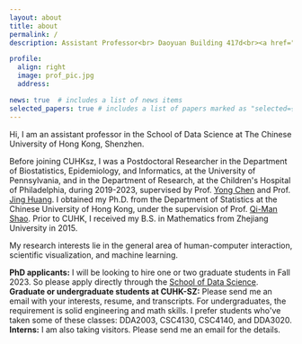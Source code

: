```yaml
---
layout: about
title: about
permalink: /
description: Assistant Professor<br> Daoyuan Building 417d<br><a href="https://sds.cuhk.edu.cn/en/">School of Data Science</a><br><a href="https://cuhk.edu.cn/en">The Chinese University of Hong Kong, Shenzhen</a> 

profile:
  align: right 
  image: prof_pic.jpg
  address:

news: true  # includes a list of news items
selected_papers: true # includes a list of papers marked as "selected={true}"
---
```


Hi, I am an assistant professor in the School of Data Science at The Chinese University of Hong Kong, Shenzhen. 

Before joining CUHKsz, I was a Postdoctoral Researcher in the Department of Biostatistics, Epidemiology, and Informatics, at the University of Pennsylvania, and in the Department of Research, at the Children's Hospital of Philadelphia, during 2019-2023, supervised by Prof. [Yong Chen](https://penncil.med.upenn.edu/about-pi/) and Prof. [Jing Huang](https://www.cceb.med.upenn.edu/bio/jing-huang-phd). I obtained my Ph.D. from the Department of Statistics at the Chinese University of Hong Kong, under the supervision of Prof. [Qi-Man Shao](https://www.sustech.edu.cn/en/faculties/shaoqiman.html). Prior to CUHK, I received my B.S. in Mathematics from Zhejiang University in 2015.  

My research interests lie in the general area of human-computer interaction, scientific visualization, and machine learning.
  
<b>PhD applicants:</b> I will be looking to hire one or two graduate students in Fall 2023. So please apply directly through the <a href="https://sds.cuhk.edu.cn/en/phd-programmes-CSE">School of Data Science</a>.
<br/>
<b>Graduate or undergraduate students at CUHK-SZ:</b> Please send me an email with your interests, resume, and transcripts. For undergraduates, the requirement is solid engineering and math skills. I prefer students who've taken some of these classes: DDA2003, CSC4130, CSC4140, and DDA3020.
<br/>
<b>Interns:</b> I am also taking visitors. Please send me an email for the details. 

